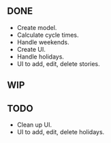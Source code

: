 DONE
----
* Create model.
* Calculate cycle times.
* Handle weekends.
* Create UI.
* Handle holidays.
* UI to add, edit, delete stories.

WIP
---

TODO
----
* Clean up UI.
* UI to add, edit, delete holidays.
